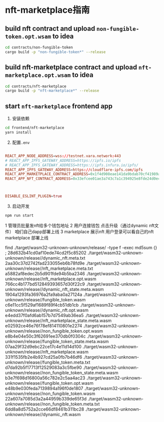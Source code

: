 # nft-marketplace指南


## build nft  contract and upload  `non-fungible-token.opt.wsam` to idea

```bash
cd contracts/non-fungible-token
cargo build -p "non-fungible-token*" --release
```

## build nft-marketplace contract  and upload  `nft-marketplace.opt.wsam` to idea

```bash
cd contracts/nft-marketplace
cargo build -p "nft-marketplace*" --release
```


## start `nft-marketplace` frontend app

1. 安装依赖
```bash
cd frontend/nft-marketplace
yarn install
```
2. 配置`.env`

```conf

REACT_APP_NODE_ADDRESS=wss://testnet.vara.network:443
# REACT_APP_IPFS_GATEWAY_ADDRESS=https://ipfs.io/ipfs
# REACT_APP_IPFS_GATEWAY_ADDRESS=https://ipfs.infura.io/ipfs/
REACT_APP_IPFS_GATEWAY_ADDRESS=https://cloudflare-ipfs.com/ipfs
REACT_APP_MARKETPLACE_CONTRACT_ADDRESS=0x1f4d908eae141da9bdab70cf41989a16f19337a2c8bf3757074b4a61929f88f0
REACT_APP_NFT_CONTRACT_ADDRESS=0x33efcee01ae3a743c7a1c394925e8fde24d0ecd72e5c6dcda4712d7a3705b4e1



DISABLE_ESLINT_PLUGIN=true

```

3. 启动开发

```bash
npm run start
```



1 管理员批量发nft给多个钱包地址
2 用户连接钱包 点击升级（通过dynamic nft文件） 咱们自己dapp部署上线
3 marketplace 展示nft  用户登录可以看自己的nft  marketplace 部署上线

 find ./target/wasm32-unknown-unknown/release/ -type f -exec md5sum {} \;
28d632b41cd0af10ede74cd2f5c85202  ./target/wasm32-unknown-unknown/release//dynamic_nft.meta.txt
2aa30c37d2742fad233055eb6b78fd9e  ./target/wasm32-unknown-unknown/release//nft_marketplace.meta.txt
a5882af8edec2b5d901fde94b5ba2346  ./target/wasm32-unknown-unknown/release//nft_marketplace.opt.wasm
766cc4b177bd512849393657d30f22c9  ./target/wasm32-unknown-unknown/release//dynamic_nft_state.meta.wasm
1904a1293fa36976a2fa9aba0a27124a  ./target/wasm32-unknown-unknown/release//fungible_token.wasm
c6e11cc5f529af1689f89f4cb51db1cb  ./target/wasm32-unknown-unknown/release//dynamic_nft.opt.wasm
e4edd37f0afd6ab157b7d7549ab36ea5  ./target/wasm32-unknown-unknown/release//nft_marketplace_state.meta.wasm
e02592ce46e76f78ef814110801e2274  ./target/wasm32-unknown-unknown/release//non_fungible_token.opt.wasm
e8b4e04e50c3f62691ee370db0f0304c  ./target/wasm32-unknown-unknown/release//fungible_token_state.meta.wasm
07aa29f32d9ebc22ce17c4e11d14d100  ./target/wasm32-unknown-unknown/release//nft_marketplace.wasm
331f1535fb2e4b927cd25a0fb7b46df6  ./target/wasm32-unknown-unknown/release//fungible_token.meta.txt
d7da92b5f17713f12529083a3c5fbe90  ./target/wasm32-unknown-unknown/release//non_fungible_token_state.meta.wasm
b3e7f698d16800a56c782e2c5aa4ac23  ./target/wasm32-unknown-unknown/release//fungible_token.opt.wasm
e48b9e030feda7139894a196f0de1807  ./target/wasm32-unknown-unknown/release//non_fungible_token.wasm
22a607a7085d3a2a44959b339de65f3d  ./target/wasm32-unknown-unknown/release//non_fungible_token.meta.txt
6dd8a8d5752a2cce66df8461b311bc28  ./target/wasm32-unknown-unknown/release//dynamic_nft.wasm